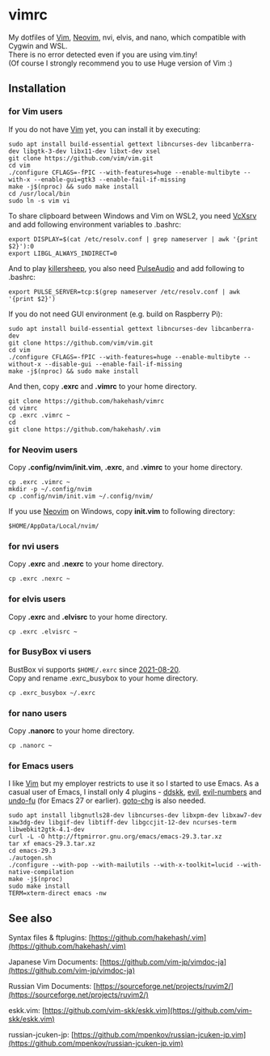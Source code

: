 # vimrc
My dotfiles of [Vim](https://github.com/vim/vim), [Neovim](https://github.com/neovim/neovim), nvi, elvis, and nano, which compatible with Cygwin and WSL.  
There is no error detected even if you are using vim.tiny!  
(Of course I strongly recommend you to use Huge version of Vim :)  

## Installation
### for Vim users
If you do not have [Vim](https://github.com/vim/vim) yet, you can install it by executing:

    sudo apt install build-essential gettext libncurses-dev libcanberra-dev libgtk-3-dev libx11-dev libxt-dev xsel
    git clone https://github.com/vim/vim.git
    cd vim
    ./configure CFLAGS=-fPIC --with-features=huge --enable-multibyte --with-x --enable-gui=gtk3 --enable-fail-if-missing
    make -j$(nproc) && sudo make install
    cd /usr/local/bin
    sudo ln -s vim vi

To share clipboard between Windows and Vim on WSL2, you need [VcXsrv](https://sourceforge.net/projects/vcxsrv/) and add following environment variables to .bashrc:

    export DISPLAY=$(cat /etc/resolv.conf | grep nameserver | awk '{print $2}'):0
    export LIBGL_ALWAYS_INDIRECT=0

And to play [killersheep](https://github.com/vim/killersheep), you also need [PulseAudio](https://www.freedesktop.org/wiki/Software/PulseAudio/Ports/Windows/Support/) and add following to .bashrc:

    export PULSE_SERVER=tcp:$(grep nameserver /etc/resolv.conf | awk '{print $2}')

If you do not need GUI environment (e.g. build on Raspberry Pi):

    sudo apt install build-essential gettext libncurses-dev libcanberra-dev
    git clone https://github.com/vim/vim.git
    cd vim
    ./configure CFLAGS=-fPIC --with-features=huge --enable-multibyte --without-x --disable-gui --enable-fail-if-missing
    make -j$(nproc) && sudo make install

And then, copy **.exrc** and **.vimrc** to your home directory.

    git clone https://github.com/hakehash/vimrc
    cd vimrc
    cp .exrc .vimrc ~
    cd
    git clone https://github.com/hakehash/.vim

### for Neovim users
Copy **.config/nvim/init.vim**, **.exrc**, and **.vimrc** to your home directory.

    cp .exrc .vimrc ~
    mkdir -p ~/.config/nvim
    cp .config/nvim/init.vim ~/.config/nvim/

If you use [Neovim](https://github.com/neovim/neovim) on Windows, copy **init.vim** to following directory:

    $HOME/AppData/Local/nvim/

### for nvi users
Copy **.exrc** and **.nexrc** to your home directory.

    cp .exrc .nexrc ~

### for elvis users
Copy **.exrc** and **.elvisrc** to your home directory.

    cp .exrc .elvisrc ~

### for BusyBox vi users
BustBox vi supports `$HOME/.exrc` since [2021-08-20](https://git.busybox.net/busybox/commit/?id=f9217cd235c2a139ae22cf549c7614724f1fc6cf).  
Copy and rename .exrc_busybox to your home directory.

    cp .exrc_busybox ~/.exrc

### for nano users
Copy **.nanorc** to your home directory.

    cp .nanorc ~

### for Emacs users
I like [Vim](https://github.com/vim/vim) but my employer restricts to use it so I started to use Emacs. As a casual user of Emacs, I install only 4 plugins - [ddskk](https://github.com/skk-dev/ddskk), [evil](https://github.com/emacs-evil/evil), [evil-numbers](https://github.com/cofi/evil-numbers) and [undo-fu](https://codeberg.org/ideasman42/emacs-undo-fu) (for Emacs 27 or earlier). [goto-chg](https://github.com/emacs-evil/goto-chg) is also needed.

    sudo apt install libgnutls28-dev libncurses-dev libxpm-dev libxaw7-dev xaw3dg-dev libgif-dev libtiff-dev libgccjit-12-dev ncurses-term libwebkit2gtk-4.1-dev
    curl -L -O http://ftpmirror.gnu.org/emacs/emacs-29.3.tar.xz
    tar xf emacs-29.3.tar.xz
    cd emacs-29.3
    ./autogen.sh
    ./configure --with-pop --with-mailutils --with-x-toolkit=lucid --with-native-compilation
    make -j$(nproc)
    sudo make install
    TERM=xterm-direct emacs -nw

## See also
Syntax files & ftplugins: [https://github.com/hakehash/.vim](https://github.com/hakehash/.vim)

Japanese Vim Documents:  [https://github.com/vim-jp/vimdoc-ja](https://github.com/vim-jp/vimdoc-ja)

Russian Vim Documents: [https://sourceforge.net/projects/ruvim2/](https://sourceforge.net/projects/ruvim2/)

eskk.vim: [https://github.com/vim-skk/eskk.vim](https://github.com/vim-skk/eskk.vim)

russian-jcuken-jp: [https://github.com/mpenkov/russian-jcuken-jp.vim](https://github.com/mpenkov/russian-jcuken-jp.vim)

